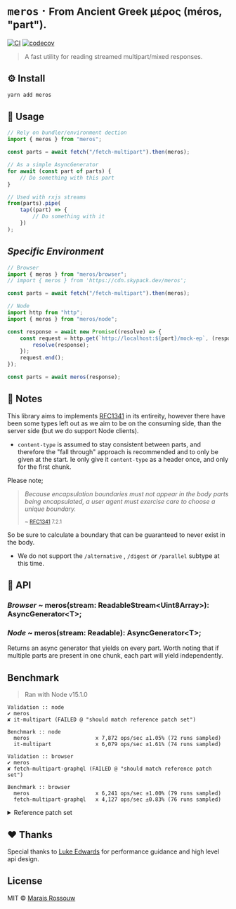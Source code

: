 # `meros` &middot; <small>From Ancient Greek μέρος (méros, "part").</small>

[![CI](https://img.shields.io/github/workflow/status/maraisr/meros/CI/main)](https://github.com/maraisr/meros/actions?query=workflow:CI+branch:main) [![codecov](https://img.shields.io/codecov/c/gh/maraisr/meros/main?token=dAoRt2GoQn)](https://codecov.io/gh/maraisr/meros)

> A fast utility for reading streamed multipart/mixed responses.

## ⚙️ Install

```sh
yarn add meros
```

## 🚀 Usage

```ts
// Rely on bundler/environment dection
import { meros } from "meros";

const parts = await fetch("/fetch-multipart").then(meros);

// As a simple AsyncGenerator
for await (const part of parts) {
	// Do something with this part
}

// Used with rxjs streams
from(parts).pipe(
	tap((part) => {
		// Do something with it
	})
);
```

## _Specific Environment_

```ts
// Browser
import { meros } from "meros/browser";
// import { meros } from 'https://cdn.skypack.dev/meros';

const parts = await fetch("/fetch-multipart").then(meros);

// Node
import http from "http";
import { meros } from "meros/node";

const response = await new Promise((resolve) => {
	const request = http.get(`http://localhost:${port}/mock-ep`, (response) => {
		resolve(response);
	});
	request.end();
});

const parts = await meros(response);
```

## 🎒 Notes

This library aims to implements [RFC1341] in its entireity, however there have been some types left out as we aim to be
on the consuming side, than the server side (but we do support Node clients).

-   `content-type` is assumed to stay consistent between parts, and therefore the "fall through" approach is recommended
    and to only be given at the start. Ie only give it `content-type` as a header once, and only for the first chunk.

Please note;

> _Because encapsulation boundaries must not appear in the body parts being
> encapsulated, a user agent must exercise care to choose a unique boundary._
>
> <small>~ [RFC1341] 7.2.1</small>

So be sure to calculate a boundary that can be guaranteed to never exist in the body.

-   We do not support the `/alternative` , `/digest` _or_ `/parallel` subtype at this time.

## 🔎 API

### _Browser_ ~ meros(stream: ReadableStream\<Uint8Array>): AsyncGenerator\<T>;

### _Node_ ~ meros(stream: Readable): AsyncGenerator\<T>;

Returns an async generator that yields on every part. Worth noting that if multiple parts are present in one chunk, each
part will yield independently.

## Benchmark

> Ran with Node v15.1.0

```
Validation :: node
✔ meros
✘ it-multipart (FAILED @ "should match reference patch set")

Benchmark :: node
  meros                     x 7,872 ops/sec ±1.05% (72 runs sampled)
  it-multipart              x 6,079 ops/sec ±1.61% (74 runs sampled)

Validation :: browser
✔ meros
✘ fetch-multipart-graphql (FAILED @ "should match reference patch set")

Benchmark :: browser
  meros                     x 6,241 ops/sec ±1.00% (79 runs sampled)
  fetch-multipart-graphql   x 4,127 ops/sec ±0.83% (76 runs sampled)
```

<details>
<summary>Reference patch set</summary>

```
content-type: "multipart/mixed; boundary=abc123"
```

```
preamble
--abc123
Content-Type: application/json
Content-Length: 17

{"hello":"world"}

--abc123
Content-Type: application/json
Content-Length: 17

{"other":"world"}

--abc123
Content-Type: application/json
Content-Length: 19

{"another":"world"}

--abc123
Content-Type: application/json
Content-Length: 39

{"massive":{"nested":{"world":"okay"}}}

--abc123
Content-Type: text/plain
Content-Length: 22

"should be plain text"

--abc123--
epilogue
--abc123
Content-Type: application/json
Content-Length: 19

{"shouldnt":"work"}
```

</details>

## ❤ Thanks

Special thanks to [Luke Edwards](https://github.com/lukeed) for performance guidance and high level api design.

## License

MIT © [Marais Rossouw](https://marais.io)

[rfc1341]: https://www.w3.org/Protocols/rfc1341/7_2_Multipart.html "The Multipart Content-Type"
